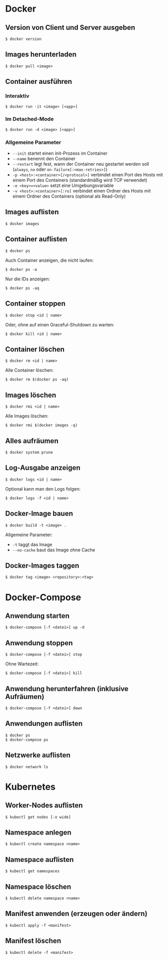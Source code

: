 # Docker

## Version von Client und Server ausgeben

```shell
$ docker version
```

## Images herunterladen

```shell
$ docker pull <image>
```

## Container ausführen

### Interaktiv

```shell
$ docker run -it <image> [<app>]
```

### Im Detached-Mode

```shell
$ docker run -d <image> [<app>]
```

### Allgemeine Parameter

- `--init` startet einen init-Prozess im Container
- `--name` benennt den Container
- `--restart` legt fest, wann der Container neu gestartet werden soll (`always`, `no` oder `on-failure[:<max-retries>]`)
- `-p <host>:<container>[/<protocol>]` verbindet einen Port des Hosts mit einem Port des Containers (standardmäßig wird TCP verwendet)
- `-e <key>=<value>` setzt eine Umgebungsvariable
- `-v <host>:<container>[:ro]` verbindet einen Ordner des Hosts mit einem Ordner des Containers (optional als Read-Only)

## Images auflisten

```shell
$ docker images
```

## Container auflisten

```shell
$ docker ps
```

Auch Container anzeigen, die nicht laufen:

```shell
$ docker ps -a
```

Nur die IDs anzeigen:

```shell
$ docker ps -aq
```

## Container stoppen

```shell
$ docker stop <id | name>
```

Oder, ohne auf einen Graceful-Shutdown zu warten:

```shell
$ docker kill <id | name>
```

## Container löschen

```shell
$ docker rm <id | name>
```

Alle Container löschen:

```shell
$ docker rm $(docker ps -aq)
```

## Images löschen

```shell
$ docker rmi <id | name>
```

Alle Images löschen:

```shell
$ docker rmi $(docker images -q)
```

## Alles aufräumen

```shell
$ docker system prune
```

## Log-Ausgabe anzeigen

```shell
$ docker logs <id | name>
```

Optional kann man den Logs folgen:

```shell
$ docker logs -f <id | name>
```

## Docker-Image bauen

```shell
$ docker build -t <image> .
```

Allgemeine Parameter:

- `-t` taggt das Image
- `--no-cache` baut das Image ohne Cache

## Docker-Images taggen

```shell
$ docker tag <image> <repository>:<tag>
```

# Docker-Compose

## Anwendung starten

```shell
$ docker-compose [-f <datei>] up -d
```

## Anwendung stoppen

```shell
$ docker-compose [-f <datei>] stop
```

Ohne Wartezeit:

```shell
$ docker-compose [-f <datei>] kill
```

## Anwendung herunterfahren (inklusive Aufräumen)

```shell
$ docker-compose [-f <datei>] down
```

## Anwendungen auflisten

```shell
$ docker ps
$ docker-compose ps
```

## Netzwerke auflisten

```shell
$ docker network ls
```

# Kubernetes

## Worker-Nodes auflisten

```shell
$ kubectl get nodes [-o wide]
```

## Namespace anlegen

```shell
$ kubectl create namespace <name>
```

## Namespace auflisten

```shell
$ kubectl get namespaces
```

## Namespace löschen

```shell
$ kubectl delete namespace <name>
```

## Manifest anwenden (erzeugen oder ändern)

```shell
$ kubectl apply -f <manifest>
```

## Manifest löschen

```shell
$ kubectl delete -f <manifest>
```
